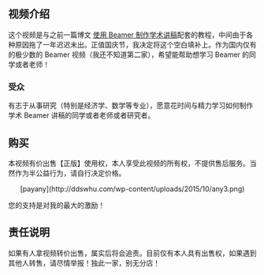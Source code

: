 ## 视频介绍
这个视频是与之前一篇博文 [使用 Beamer 制作学术讲稿](http://ddswhu.com/2014/12/05/beamer-slides-tutorial/)配套的教程，中间由于各种原因拖了一年迟迟未出。正值国庆节，我决定将这个空白填补上。作为国内仅有的极少数的 Beamer 视频（我还不知道第二家），希望能帮助想学习 Beamer 的同学或者老师！

### 受众
有志于从事研究（特别是经济学、数学等专业），愿意花时间与精力学习如何制作学术 Beamer 讲稿的同学或者老师或者研究者。

## 购买
本视频有价出售【正版】使用权，本人享受此视频的所有权，不提供售后服务。当然作为半公益行为，请自行决定价格。

<center>[payany](http://ddswhu.com/wp-content/uploads/2015/10/any3.png)</center>

您的支持是对我的最大的激励！

## 责任说明
如果有人拿视频转价出售，属实后将会追责。目前仅有本人具有出售权，如果遇到其他人转售，请尽情举报！独此一家，别无分店！
